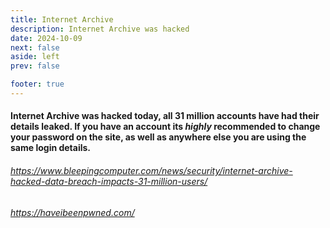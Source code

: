 ```yaml
---
title: Internet Archive
description: Internet Archive was hacked
date: 2024-10-09
next: false
aside: left
prev: false

footer: true
---
```


<Post authors="nbats" />

#### Internet Archive was hacked today, all 31 million accounts have had their details leaked. If you have an account its *highly* recommended to change your password on the site, as well as anywhere else you are using the same login details.

###### https://www.bleepingcomputer.com/news/security/internet-archive-hacked-data-breach-impacts-31-million-users/

###### https://haveibeenpwned.com/ 
